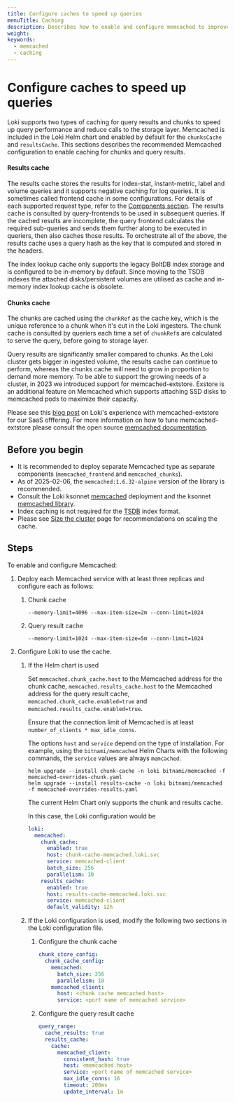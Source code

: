 ```yaml
---
title: Configure caches to speed up queries
menuTitle: Caching 
description: Describes how to enable and configure memcached to improve query performance. 
weight: 
keywords:
  - memcached
  - caching
---
```

# Configure caches to speed up queries

Loki supports two types of caching for query results and chunks to speed up query performance and reduce calls to the storage layer. Memcached is included in the Loki Helm chart and enabled by default for the `chunksCache` and `resultsCache`.
This sections describes the recommended Memcached configuration to enable caching for chunks and query results.

#### Results cache
The results cache stores the results for index-stat, instant-metric, label and volume queries and it supports negative caching for log queries. It is sometimes called frontend cache in some configurations. For details of each supported request type, refer to the [Components section](https://grafana.com/docs/loki/<LOKI_VERSION>//get-started/components).
The results cache is consulted by query-frontends to be used in subsequent queries. If the cached results are incomplete, the query frontend calculates the required sub-queries and sends them further along to be executed in queriers, then also caches those results.
To orchestrate all of the above, the results cache uses a query hash as the key that is computed and stored in the headers.

The index lookup cache only supports the legacy BoltDB index storage and is configured to be in-memory by default.
Since moving to the TSDB indexes the attached disks/persistent volumes are utilised as cache and in-memory index lookup cache is obsolete.

#### Chunks cache
The chunks are cached using the `chunkRef` as the cache key, which is the unique reference to a chunk when it's cut in the Loki ingesters.
The chunk cache is consulted by queriers each time a set of `chunkRef`s are calculated to serve the query, before going to storage layer.

Query results are significantly smaller compared to chunks. As the Loki cluster gets bigger in ingested volume, the results cache can continue to perform, whereas the chunks cache will need to grow in proportion to demand more memory.
To be able to support the growing needs of a cluster, in 2023 we introduced support for memcached-extstore. Exstore is an additional feature on Memcached which supports attaching SSD disks to memcached pods to maximize their capacity.

Please see this [blog post](https://grafana.com/blog/2023/08/23/how-we-scaled-grafana-cloud-logs-memcached-cluster-to-50tb-and-improved-reliability/) on Loki's experience with memcached-extstore for our SaaS offfering.
For more information on how to tune memcached-extstore please consult the open source [memcached documentation](https://docs.memcached.org/advisories/grafanaloki/).

## Before you begin

- It is recommended to deploy separate Memcached type as separate components (`memcached_frontend` and `memcached_chunks`).
- As of 2025-02-06, the `memcached:1.6.32-alpine` version of the library is recommended.
- Consult the Loki ksonnet [memcached](https://github.com/grafana/loki/blob/main/production/ksonnet/loki/memcached.libsonnet) deployment and the ksonnet [memcached library](https://github.com/grafana/jsonnet-libs/tree/master/memcached).
- Index caching is not required for the [TSDB](https://grafana.com/docs/loki/<LOKI_VERSION>/operations/storage/tsdb/#index-caching-not-required) index format.
- Please see [Size the cluster](https://grafana.com/docs/loki/<LOKI_VERSION>/setup/size/)  page for recommendations on scaling the cache.

## Steps

To enable and configure Memcached:

1. Deploy each Memcached service with at least three replicas and configure
   each as follows:
    1. Chunk cache 
       ```
       --memory-limit=4096 --max-item-size=2m --conn-limit=1024
       ```
    1. Query result cache
       ```
       --memory-limit=1024 --max-item-size=5m --conn-limit=1024
       ```

1. Configure Loki to use the cache.
    1. If the Helm chart is used

       Set `memcached.chunk_cache.host` to the Memcached address for the chunk cache, `memcached.results_cache.host` to the Memcached address for the query result cache, `memcached.chunk_cache.enabled=true` and `memcached.results_cache.enabled=true`. 
       
       Ensure that the connection limit of Memcached is at least `number_of_clients * max_idle_conns`.
       
       The options `host` and `service` depend on the type of installation. For example, using the `bitnami/memcached` Helm Charts with the following commands, the `service` values are always `memcached`.
       ```
       helm upgrade --install chunk-cache -n loki bitnami/memcached -f memcached-overrides-chunk.yaml
       helm upgrade --install results-cache -n loki bitnami/memcached -f memcached-overrides-results.yaml
       ```
       The current Helm Chart only supports the chunk and results cache.

       In this case, the Loki configuration would be
       ```yaml
       loki:
         memcached:
           chunk_cache:
             enabled: true
             host: chunk-cache-memcached.loki.svc
             service: memcached-client
             batch_size: 256
             parallelism: 10
           results_cache:
             enabled: true
             host: results-cache-memcached.loki.svc
             service: memcached-client
             default_validity: 12h
       ```
    1. If the Loki configuration is used, modify the following two sections in
       the Loki configuration file.
        1. Configure the chunk cache
           ```yaml
           chunk_store_config:
             chunk_cache_config:
               memcached:
                 batch_size: 256
                 parallelism: 10
               memcached_client:
                 host: <chunk cache memcached host>
                 service: <port name of memcached service>
           ```
        1. Configure the query result cache
           ```yaml
           query_range:
             cache_results: true
             results_cache:
               cache:
                 memcached_client:
                   consistent_hash: true
                   host: <memcached host>
                   service: <port name of memcached service>
                   max_idle_conns: 16
                   timeout: 200ms
                   update_interval: 1m
           ```